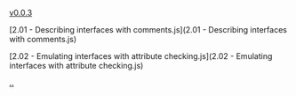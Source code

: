 [v0.0.3](https://github.com/littleflute/pro-javascript-design-patterns/edit/master/Source%20Code/Chapter02/readme.md)

[2.01 - Describing interfaces with comments.js](2.01 - Describing interfaces with comments.js)

[2.02 - Emulating interfaces with attribute checking.js](2.02 - Emulating interfaces with attribute checking.js)

[..](..)

